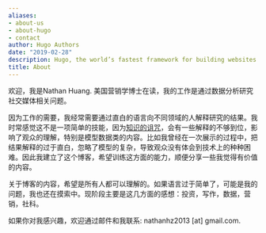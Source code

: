 ```yaml
---
aliases:
- about-us
- about-hugo
- contact
author: Hugo Authors
date: "2019-02-28"
description: Hugo, the world’s fastest framework for building websites
title: About
---
```


欢迎，我是Nathan Huang. 美国营销学博士在读，我的工作是通过数据分析研究社交媒体相关问题。


因为工作的需要，我经常需要通过直白的语言向不同领域的人解释研究的结果。我时常感觉这不是一项简单的技能，因为[知识的诅咒](https://wiki.mbalib.com/wiki/%E7%9F%A5%E8%AF%86%E8%AF%85%E5%92%92)，会有一些解释的不够到位，影响了观众的理解，特别是模型数据类的内容。比如我曾经在一次展示的过程中，把结果解释的过于直白，忽略了模型的复杂，导致观众没有体会到技术上的种种困难。因此我建立了这个博客，希望训练这方面的能力，顺便分享一些我觉得有价值的内容。


关于博客的内容，希望是所有人都可以理解的。如果语言过于简单了，可能是我的问题，我也还在摸索中。现阶段主要是这几方面的感想：投资，写作，数据，营销，社科。


如果你对我感兴趣，欢迎通过邮件和我联系: nathanhz2013 [at] gmail.com.


